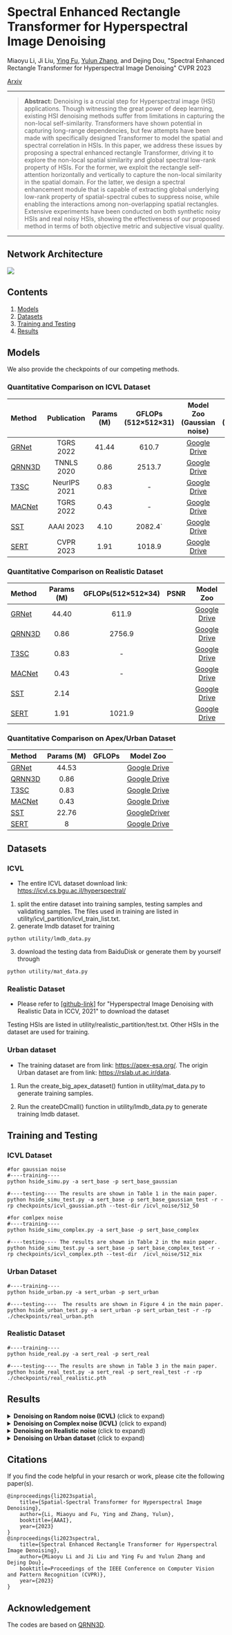 # Spectral Enhanced Rectangle Transformer for Hyperspectral Image Denoising

Miaoyu Li, Ji Liu, [Ying Fu](https://ying-fu.github.io/), [Yulun Zhang](http://yulunzhang.com/), and Dejing Dou, "Spectral Enhanced Rectangle Transformer for Hyperspectral Image Denoising" CVPR 2023

[Arxiv](http://arxiv.org/abs/2304.00844) 


<hr />

> **Abstract:**  Denoising is a crucial step for Hyperspectral image (HSI) applications. Though witnessing the great power of deep learning, existing HSI denoising methods suffer from limitations in capturing the non-local self-similarity. Transformers have shown potential in capturing long-range dependencies, but few attempts have been made with specifically designed Transformer to model the spatial and spectral correlation in HSIs. In this paper, we address these issues by proposing a spectral enhanced rectangle Transformer, driving it to explore the non-local spatial similarity and global spectral low-rank property of HSIs. For the former, we exploit the rectangle self-attention horizontally and vertically to capture the non-local similarity in the spatial domain. For the latter, we design a spectral enhancement module that is capable
of extracting global underlying low-rank property of spatial-spectral cubes to suppress noise, while enabling the interactions among non-overlapping spatial rectangles. Extensive experiments have been conducted on both synthetic noisy HSIs and real noisy HSIs, showing the effectiveness of our proposed method in terms of both objective metric and subjective visual quality.
<hr />

## Network Architecture

<img src = "figs/overall.png"> 

## Contents
1. [Models](#Models)
1. [Datasets](#Datasets)
1. [Training and Testing](#Training)
1. [Results](#Results)

<a id="Models"></a> 

## Models

We also provide the checkpoints of our competing methods.
### Quantitative Comparison on ICVL Dataset
| Method  | Publication| Params (M)  | GFLOPs  (512×512×31) | Model Zoo (Gaussian noise)   |  Model Zoo (Complex noise)             
| :------ | :--------: | :--------: | :--------: | :--------: | :----------------------------------------------------------: | 
| [GRNet](https://ieeexplore.ieee.org/document/9397278)  |  TGRS 2022 | 41.44    | 610.7| [Google Drive](https://drive.google.com/drive/folders/1dJ0zK1GBlR7T_0VG4zpP5mgkdUoA8KF1?usp=share_link) | [Google Drive](https://drive.google.com/drive/folders/1dJ0zK1GBlR7T_0VG4zpP5mgkdUoA8KF1?usp=share_link) |
| [QRNN3D](https://arxiv.org/abs/2003.04547)  |TNNLS 2020 |   0.86  | 2513.7 |[Google Drive](https://drive.google.com/drive/folders/1A30K04dUzDwOlWyvlIq-uj6i1Jw5zHVx?usp=share_link) |   [Google Drive](https://drive.google.com/drive/folders/1A30K04dUzDwOlWyvlIq-uj6i1Jw5zHVx?usp=share_link) | 
| [T3SC](https://arxiv.org/abs/2111.09708) | NeurIPS 2021 | 0.83    | - | [Google Drive](https://drive.google.com/drive/folders/1ICEe9vyQjs9p3D09i2cSPJeYyy9vAOq3?usp=share_link) | [Google Drive](https://drive.google.com/drive/folders/1ICEe9vyQjs9p3D09i2cSPJeYyy9vAOq3?usp=share_link) | 
| [MACNet](https://ieeexplore.ieee.org/document/9631264)  |  TGRS 2022 |   0.43  | -  |   [Google Drive](https://drive.google.com/drive/folders/1c96i_L7KqiXgEl4xhiwYPTA_pbd75xYB?usp=share_link)   | [Google Drive](https://drive.google.com/file/d/1zuaphGGw52FUBZ5fsYbHd4la88p7LoD7/view?usp=share_link) | 
| [SST](http://arxiv.org/abs/2211.14090)  | AAAI 2023  |   4.10  | 2082.4` |   [Google Drive](https://drive.google.com/drive/folders/1U4qYx0IGsfkqEskRmuJMBDCt-EVPGC1_?usp=sharing)   | [Google Drive](https://drive.google.com/drive/folders/1U4qYx0IGsfkqEskRmuJMBDCt-EVPGC1_?usp=sharing) | 
|[SERT]()| CVPR 2023 | 1.91 |  1018.9 | [Google Drive](https://drive.google.com/drive/folders/1PQv7nZREOrYaC65gBdDRAEthoTRa9q0h?usp=share_link)  | [Google Drive](https://drive.google.com/drive/folders/1PQv7nZREOrYaC65gBdDRAEthoTRa9q0h?usp=share_link)

### Quantitative Comparison on Realistic Dataset
| Method  | Params (M)  | GFLOPs(512×512×34) | PSNR |Model Zoo 
| :------ | :--------: | :--------: | :--------: |:--------:  | 
| [GRNet](https://ieeexplore.ieee.org/document/9397278)  |   44.40    | 611.9 | | [Google Drive](https://drive.google.com/drive/folders/1SmUMKHmlYkngMpSQ_nlfnaDJYQ4ZyI0U?usp=share_link) |
| [QRNN3D](https://arxiv.org/abs/2003.04547)    |   0.86  | 2756.9 | |[Google Drive](https://drive.google.com/drive/folders/1SmUMKHmlYkngMpSQ_nlfnaDJYQ4ZyI0U?usp=share_link) |
| [T3SC](https://arxiv.org/abs/2111.09708) |   0.83    | - |  | [Google Drive](https://drive.google.com/drive/folders/1SmUMKHmlYkngMpSQ_nlfnaDJYQ4ZyI0U?usp=share_link)
| [MACNet](https://ieeexplore.ieee.org/document/9631264)  |   0.43  | -  |  | [Google Drive](https://drive.google.com/drive/folders/1SmUMKHmlYkngMpSQ_nlfnaDJYQ4ZyI0U?usp=share_link)  |
|[SST](http://arxiv.org/abs/2211.14090)| 2.14 |  | | [Google Drive](https://drive.google.com/drive/folders/1SmUMKHmlYkngMpSQ_nlfnaDJYQ4ZyI0U?usp=sharing)
|[SERT]()| 1.91 | 1021.9 | | [Google Drive](https://drive.google.com/drive/folders/1RHk37FpGw6qrpAsq7mPMmOPXWSynurXo?usp=share_link)  

### Quantitative Comparison on Apex/Urban Dataset
| Method  | Params (M)  | GFLOPs | Model Zoo 
| :------ | :--------: | :--------: | :--------: |
| [GRNet](https://ieeexplore.ieee.org/document/9397278)   |   44.53    |  | [Google Drive](https://drive.google.com/drive/folders/132YNE5TqiBcpA479NLFtSYQEY9ge8NRX?usp=share_link)  |
| [QRNN3D](https://arxiv.org/abs/2003.04547)    |   0.86  | |[Google Drive](https://drive.google.com/drive/folders/132YNE5TqiBcpA479NLFtSYQEY9ge8NRX?usp=share_link)  |
| [T3SC](https://arxiv.org/abs/2111.09708) |   0.83   | |[Google Drive](https://drive.google.com/drive/folders/132YNE5TqiBcpA479NLFtSYQEY9ge8NRX?usp=share_link) | 
| [MACNet](https://ieeexplore.ieee.org/document/9631264)    |   0.43    |   |[Google Drive](https://drive.google.com/drive/folders/132YNE5TqiBcpA479NLFtSYQEY9ge8NRX?usp=share_link)   | 
[SST](http://arxiv.org/abs/2211.14090)  |22.76 |   |[GoogleDriver](https://drive.google.com/file/d/1HsPvLVP76vgAZj-9QiSVkAz9Uw_Iwc5d/view?usp=share_link)|
|[SERT]()| 8 |  | [Google Drive](https://drive.google.com/drive/folders/1tf09Gnn7dvIpF_mmGKvfsm3WWe_ghHxi?usp=sharing)  |

<a id="Datasets"></a>
## Datasets

### ICVL 
* The entire ICVL dataset download link: https://icvl.cs.bgu.ac.il/hyperspectral/
1. split the entire dataset into training samples, testing samples and validating samples. The files used in training are listed in utility/icvl_partition/icvl_train_list.txt.
2. generate lmdb dataset for training

```
python utility/lmdb_data.py
```

3. download the testing data from BaiduDisk or generate them by yourself through

```
python utility/mat_data.py
```

### Realistic Dataset
* Please refer to [[github-link]](https://github.com/ColinTaoZhang/HSIDwRD) for "Hyperspectral Image Denoising with Realistic Data in ICCV, 2021" to download the dataset

Testing HSIs are listed in utility/realistic_partition/test.txt. Other HSIs in the dataset are used for training. 

### Urban dataset
* The training dataset are from link: https://apex-esa.org/. The origin Urban dataset are from link:  https://rslab.ut.ac.ir/data.

1. Run the create_big_apex_dataset() funtion in utility/mat_data.py to generate training samples.

2. Run the createDCmall() function in utility/lmdb_data.py to generate training lmdb dataset.


<a id="Training"></a>

## Training and Testing
### ICVL Dataset
```
#for gaussian noise
#----training----
python hside_simu.py -a sert_base -p sert_base_gaussian

#----testing---- The results are shown in Table 1 in the main paper.
python hside_simu_test.py -a sert_base -p sert_base_gaussian_test -r -rp checkpoints/icvl_gaussian.pth --test-dir /icvl_noise/512_50
```

```
#for comlpex noise
#----training----
python hside_simu_complex.py -a sert_base -p sert_base_complex

#----testing---- The results are shown in Table 2 in the main paper.
python hside_simu_test.py -a sert_base -p sert_base_complex_test -r -rp checkpoints/icvl_complex.pth --test-dir  /icvl_noise/512_mix
```

### Urban Dataset
```
#----training----
python hside_urban.py -a sert_urban -p sert_urban 

#----testing----  The results are shown in Figure 4 in the main paper.
python hside_urban_test.py -a sert_urban -p sert_urban_test -r -rp ./checkpoints/real_urban.pth
```

### Realistic Dataset
```
#----training----
python hside_real.py -a sert_real -p sert_real

#----testing---- The results are shown in Table 3 in the main paper.
python hside_real_test.py -a sert_real -p sert_real_test -r -rp ./checkpoints/real_realistic.pth
```


<a id="Results"></a>

## Results

<details>
<summary><strong>Denoising on Random noise (ICVL)</strong> (click to expand) </summary>
<img src = "figs/table1.png"> 
</details>

<details>
<summary><strong>Denoising on Complex noise (ICVL)</strong> (click to expand) </summary>
<img src = "figs/complex.png"> 
<img src = "figs/icvl.png"> 

</details>

<details>
<summary><strong>Denoising on Realistic noise </strong> (click to expand) </summary>
<img src = "figs/real_table.png"> 
<img src = "figs/real.png"> 
</details>

<details>
<summary><strong>Denoising on Urban dataset</strong> (click to expand) </summary>

<img src = "figs/urban.png"> 
</details>

## Citations

If you find the code helpful in your resarch or work, please cite the following paper(s).

```
@inproceedings{li2023spatial,
    title={Spatial-Spectral Transformer for Hyperspectral Image Denoising},
    author={Li, Miaoyu and Fu, Ying and Zhang, Yulun},
    booktitle={AAAI},
    year={2023}
}
@inproceedings{li2023spectral,
    title={Spectral Enhanced Rectangle Transformer for Hyperspectral Image Denoising},
    author={Miaoyu Li and Ji Liu and Ying Fu and Yulun Zhang and Dejing Dou},
    booktitle=Proceedings of the IEEE Conference on Computer Vision and Pattern Recognition (CVPR)},
    year={2023}
}
```

## Acknowledgement
The codes are based on [QRNN3D](https://github.com/Vandermode/QRNN3D).